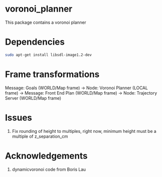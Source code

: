 # voronoi_planner
This package contains a voronoi planner

# Dependencies
```bash
sudo apt-get install libsdl-image1.2-dev 
```
# Frame transformations
Message: Goals (WORLD/Map frame)
-> 
Node: Voronoi Planner (LOCAL frame)
-> 
Message: Front End Plan (WORLD/Map frame)
->
Node: Trajectory Server (WORLD/Map frame)

# Issues
1. Fix rounding of height to multiples, right now, minimum height must be a multiple of z_separation_cm


# Acknowledgements
1. dynamicvoronoi code from Boris Lau
